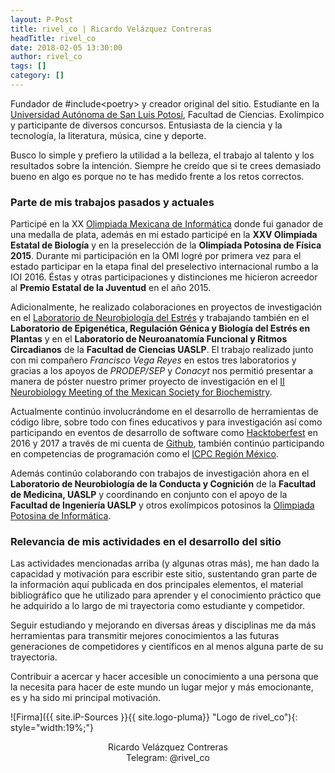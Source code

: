 ```yaml
---
layout: P-Post
title: rivel_co | Ricardo Velázquez Contreras
headTitle: rivel_co
date: 2018-02-05 13:30:00
author: rivel_co
tags: []
category: []
---
```


Fundador de \#include&lt;<span>poetry</span>&gt; y creador original del sitio. Estudiante en la [Universidad Autónoma de San Luis Potosí](http://www.uaslp.mx/ "Sitio web UASLP"), Facultad de Ciencias. Exolímpico y participante de diversos concursos. Entusiasta de la ciencia y la tecnología, la literatura, música, cine y deporte.

Busco lo simple y prefiero la utilidad a la belleza, el trabajo al talento y los resultados sobre la intención. Siempre he creído que si te crees demasiado bueno en algo es porque no te has medido frente a los retos correctos.

### Parte de mis trabajos pasados y actuales

Participé en la XX [Olimpiada Mexicana de Informática](http://www.olimpiadadeinformatica.org.mx/OMI/OMI/Inicio.aspx "Sitio web OMI") donde fui ganador de una medalla de plata, además en mi estado participé en la **XXV Olimpiada Estatal de Biología** y en la preselección de la **Olimpiada Potosina de Física 2015**. Durante mi participación en la OMI logré por primera vez para el estado participar en la etapa final del preselectivo internacional rumbo a la IOI 2016. Éstas y otras participaciones y distinciones me hicieron acreedor al **Premio Estatal de la Juventud** en el año 2015. 

Adicionalmente, he realizado colaboraciones en proyectos de investigación en el [Laboratorio de Neurobiología del Estrés](https://www.marcoatzori.org/ "Neurobiology of Stress") y trabajando también en el **Laboratorio de Epigenética, Regulación Génica y Biología del Estrés en Plantas** y en el **Laboratorio de Neuroanatomía Funcional y Ritmos Circadianos** de la **Facultad de Ciencias UASLP**. El trabajo realizado junto con mi compañero *Francisco Vega Reyes* en estos tres laboratorios y gracias a los apoyos de *PRODEP/SEP* y *Conacyt* nos permitió presentar a manera de póster nuestro primer proyecto de investigación en el [II Neurobiology Meeting of the Mexican Society for Biochemistry](http://smb.org.mx/ii-congreso-neurobiologia/ "Sociedad Mexicana de Bioquímica").

Actualmente continúo involucrándome en el desarrollo de herramientas de código libre, sobre todo con fines educativos y para investigación así como participando en eventos de desarrollo de software como [Hacktoberfest](https://hacktoberfest.digitalocean.com/ "Hacktoberfest") en 2016 y 2017 a través de mi cuenta de [Github](https://github.com/Include-Poetry), también continúo participando en competencias de programación como el [ICPC Región México](https://blogs.iteso.mx/acm/ "ACM ITESO").

Además continúo colaborando con trabajos de investigación ahora en el **Laboratorio de Neurobiología de la Conducta y Cognición** de la **Facultad de Medicina, UASLP** y coordinando en conjunto con el apoyo de la **Facultad de Ingeniería UASLP** y otros exolímpicos potosinos la [Olimpiada Potosina de Informática](https://olimpiada-potosina-de-informatica.github.io/ "Sitio web oficial de la OPI").

### Relevancia de mis actividades en el desarrollo del sitio

Las actividades mencionadas arriba (y algunas otras más), me han dado la capacidad y motivación para escribir este sitio, sustentando gran parte de la información aquí publicada en dos principales elementos, el material bibliográfico que he utilizado para aprender y el conocimiento práctico que he adquirido a lo largo de mi trayectoria como estudiante y competidor.

Seguir estudiando y mejorando en diversas áreas y disciplinas me da más herramientas para transmitir mejores conocimientos a las futuras generaciones de competidores y científicos en al menos alguna parte de su trayectoria.

Contribuir a acercar y hacer accesible un conocimiento a una persona que la necesita para hacer de este mundo un lugar mejor y más emocionante, es y ha sido mi principal motivación.

![Firma]({{ site.iP-Sources }}{{ site.logo-pluma}} "Logo de rivel_co"){: style="width:19%;"}

<p style="text-align: center;">
    <span>Ricardo Velázquez Contreras</span> <br>
    Telegram: @rivel_co
</p>
